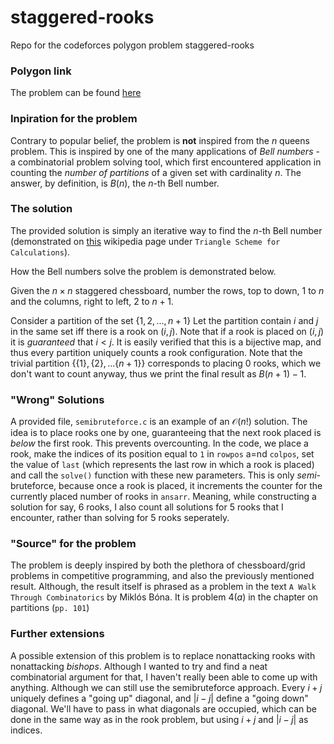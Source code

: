 # staggered-rooks
Repo for the codeforces polygon problem staggered-rooks

### Polygon link
The problem can be found [here](https://polygon.codeforces.com/p9n8hnd/msufyan/staggered-rooks)

### Inpiration for the problem
Contrary to popular belief, the problem is **not** inspired from the $n$ queens problem. This is inspired by one of the many applications of *Bell numbers* - a combinatorial problem solving tool, which first encountered application in counting the *number of partitions* of a given set with cardinality $n$. The answer, by definition, is $B(n)$, the $n$-th Bell number.

### The solution
The provided solution is simply an iterative way to find the $n$-th Bell number (demonstrated on [this](https://en.wikipedia.org/wiki/Bell_number#Triangle_scheme_for_calculations) wikipedia page under `Triangle Scheme for Calculations`).

How the Bell numbers solve the problem is demonstrated below.

Given the $n \times n$ staggered chessboard, number the rows, top to down, $1$ to $n$ and the columns, right to left, $2$ to $n+1$. 

Consider a partition of the set $\{1, 2, ..., n+1\}$ Let the partition contain $i$ and $j$ in the same set iff there is a rook on $(i, j)$. Note that if a rook is placed on $(i, j)$ it is *guaranteed* that $i < j$. It is easily verified that this is a bijective map, and thus every partition uniquely counts a rook configuration. Note that the trivial partition $\{\{1\}, \{2\}, ... \{n+1\}\}$  corresponds to placing $0$ rooks, which we don't want to count anyway, thus we print the final result as $B(n+1) - 1$.

### "Wrong" Solutions
A provided file, `semibruteforce.c` is an example of an $\mathcal{O}(n!)$ solution. The idea is to place rooks one by one, guaranteeing that the next rook placed is *below* the first rook. This prevents overcounting. In the code, we place a rook, make the indices of its position equal to `1` in `rowpos` a=nd `colpos`, set the value of `last` (which represents the last row in which a rook is placed) and call the `solve()` function with these new parameters. This is only *semi*-bruteforce, because once a rook is placed, it increments the counter for the currently placed number of rooks in `ansarr`. Meaning, while constructing a solution for say, $6$ rooks, I also count all solutions for $5$ rooks that I encounter, rather than solving for $5$ rooks seperately.

### "Source" for the problem
The problem is deeply inspired by both the plethora of chessboard/grid problems in competitive programming, and also the previously mentioned result. Although, the result itself is phrased as a problem in the text `A Walk Through Combinatorics` by Miklós Bóna. It is problem $4(a)$ in the chapter on partitions (`pp. 101`)

### Further extensions
A possible extension of this problem is to replace nonattacking rooks with nonattacking *bishops*. Although I wanted to try and find a neat combinatorial argument for that, I haven't really been able to come up with anything. Although we can still use the semibruteforce approach. Every $i+j$ uniquely defines a "going up" diagonal, and $|i-j|$ define a "going down" diagonal. We'll have to pass in what diagonals are occupied, which can be done in the same way as in the rook problem, but using $i+j$ and $|i-j|$ as indices.
